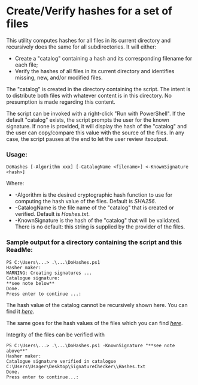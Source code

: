 # Create/Verify hashes for a set of files

This utility computes hashes for all files in its current directory and  recursively does the same for all subdirectories. It will either:
- Create a "catalog" containing a hash and its corresponding filename for each file;
- Verify the hashes of all files in its current directory and identifies missing, new, and/or modified files.

The "catalog" is created in the directory containing the script. The intent is to distribute both files with whatever content is in this directory. No presumption is made regarding this content.

The script can be invoked with a right-click "Run with PowerShell". If the default "catalog" exists, the script prompts the user for the known signature. If none is provided, it will display the hash of the "catalog" and the user can copy/compare this value with the source of the files. In any case, the script pauses at the end to let the user review itsoutput.

### Usage:
````
DoHashes [-Algorithm xxx] [-CatalogName <filename>] <-KnownSignature <hash>]
````
Where:
- -Algorithm is the desired cryptographic hash function to use for computing the hash value of the files. Default is *SHA256*.
- -CatalogName is the file name of the "catalog" that is created or verified. Default is *Hashes.txt*.
- -KnownSignature is the hash of the "catalog" that will be validated. There is no default: this string is supplied by the provider of the files.

### Sample output for a directory containing the script and this ReadMe:
````
PS C:\Users\...> .\...\DoHashes.ps1
Hasher maker:
WARNING: Creating signatures ...
Catalogue signature:
**see note below**
Done.
Press enter to continue ...:
````

The hash value of the catalog cannot be recursively shown here. You can find it *[here](https://github.com/SergeCaron/DoHashes/blob/d5b1ef777fb55d4486e8000f4b4cfd9ec8200a78/Resources/KnownSignature.txt)*.

The same goes for the hash values of the files which you can find *[here](https://github.com/SergeCaron/DoHashes/blob/b1f5c8df57e40f5f2724a53be4a5f319f5faad8f/Resources/Hashes.txt)*.


Integrity of the files can be verified with
````
PS C:\Users\...> .\...\DoHashes.ps1 -KnownSignature "**see note above**"
Hasher maker:
Catalogue signature verified in catalogue C:\Users\Usager\Desktop\SignatureChecker\\Hashes.txt
Done.
Press enter to continue...:
````
